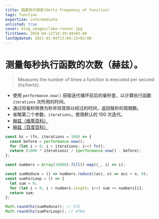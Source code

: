 ```yaml
---
title: 函数执行频率(Hertz frequency of function)
tags: function
expertise: intermediate
unlisted: true
cover: blog_images/lake-runner.jpg
firstSeen: 2018-04-11T16:39:49+03:00
lastUpdated: 2021-01-04T13:04:15+02:00
---
```


# 测量每秒执行函数的次数（赫兹）。
> Measures the number of times a function is executed per second (hz/hertz).

- 使用 `performance.now()` 获取迭代循环前后的毫秒差，以计算执行函数 `iterations` 次所用的时间。
- 通过将毫秒转换为秒并将其除以经过的时间，返回每秒的周期数。
- 省略第二个参数，`iterations`，使用默认的 100 次迭代。
- [赫兹（维基百科）](https://zh.wikipedia.org/zh-cn/%E8%B5%AB%E5%85%B9)
- [赫兹（百度百科）](https://baike.baidu.com/item/%E8%B5%AB%E5%85%B9/7245576)

```js
const hz = (fn, iterations = 100) => {
  const before = performance.now();
  for (let i = 0; i < iterations; i++) fn();
  return (1000 * iterations) / (performance.now() - before);
};
```

```js
const numbers = Array(10000).fill().map((_, i) => i);

const sumReduce = () => numbers.reduce((acc, n) => acc + n, 0);
const sumForLoop = () => {
  let sum = 0;
  for (let i = 0; i < numbers.length; i++) sum += numbers[i];
  return sum;
};

Math.round(hz(sumReduce)); // 572
Math.round(hz(sumForLoop)); // 4784
```
